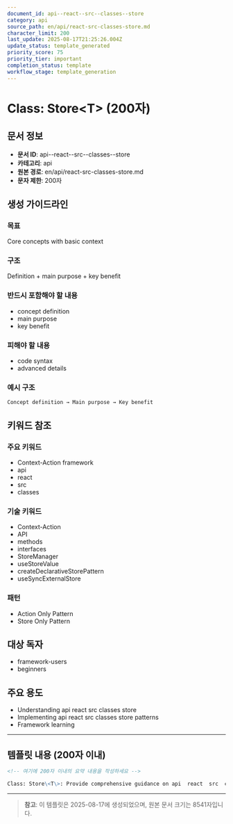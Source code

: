 ```yaml
---
document_id: api--react--src--classes--store
category: api
source_path: en/api/react-src-classes-store.md
character_limit: 200
last_update: 2025-08-17T21:25:26.004Z
update_status: template_generated
priority_score: 75
priority_tier: important
completion_status: template
workflow_stage: template_generation
---
```


# Class: Store\<T\> (200자)

## 문서 정보
- **문서 ID**: api--react--src--classes--store
- **카테고리**: api
- **원본 경로**: en/api/react-src-classes-store.md
- **문자 제한**: 200자

## 생성 가이드라인

### 목표
Core concepts with basic context

### 구조
Definition + main purpose + key benefit

### 반드시 포함해야 할 내용
- concept definition
- main purpose
- key benefit

### 피해야 할 내용  
- code syntax
- advanced details

### 예시 구조
```
Concept definition → Main purpose → Key benefit
```

## 키워드 참조

### 주요 키워드
- Context-Action framework
- api
- react
- src
- classes

### 기술 키워드
- Context-Action
- API
- methods
- interfaces
- StoreManager
- useStoreValue
- createDeclarativeStorePattern
- useSyncExternalStore

### 패턴
- Action Only Pattern
- Store Only Pattern

## 대상 독자
- framework-users
- beginners

## 주요 용도
- Understanding api  react  src  classes  store
- Implementing api  react  src  classes  store patterns
- Framework learning

---

## 템플릿 내용 (200자 이내)

```markdown
<!-- 여기에 200자 이내의 요약 내용을 작성하세요 -->

Class: Store\<T\>: Provide comprehensive guidance on api  react  src  classes  store의 핵심 개념과 Context-Action 프레임워크에서의 역할을 간단히 설명.
```

---

> **참고**: 이 템플릿은 2025-08-17에 생성되었으며, 
> 원본 문서 크기는 8541자입니다.

